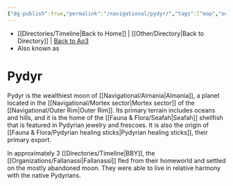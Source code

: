 ```yaml
---
{"dg-publish":true,"permalink":"/navigational/pydyr/","tags":["map","outerrim","mortex","planet"],"dgHomeLink":false}
---
```


- [[Directories/Timeline\|Back to Home]] | [[Other/Directory\|Back to Directory]] | [Back to Ao3](https://archiveofourown.org/works/19334440/chapters/45992584)
- Also known as

# Pydyr
Pydyr is the wealthiest moon of [[Navigational/Almania\|Almania]], a planet located in the [[Navigational/Mortex sector\|Mortex sector]] of the [[Navigational/Outer Rim\|Outer Rim]]. Its primary terrain includes oceans and hills, and it is the home of the [[Fauna & Flora/Seafah\|Seafah]] shellfish that is featured in Pydyrian jewelry and frescoes. It is also the origin of [[Fauna & Flora/Pydyrian healing sticks\|Pydyrian healing sticks]], their primary export. 

In approximately 3 [[Directories/Timeline\|BBY]], the [[Organizations/Fallanassi\|Fallanassi]] fled from their homeworld and settled on the mostly abandoned moon. They were able to live in relative harmony with the native Pydyrians. 